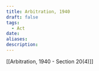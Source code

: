 ```yaml
---
title: Arbitration, 1940
draft: false
tags:
  - Act
date: 
aliases: 
description:
---
```


[[Arbitration, 1940 - Section 20(4)]]
